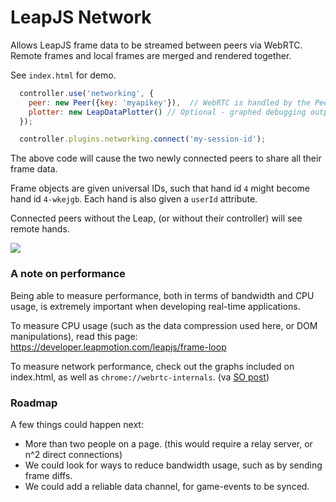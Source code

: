 # LeapJS Network


Allows LeapJS frame data to be streamed between peers via WebRTC.  Remote frames and local frames are merged and rendered together.

See `index.html` for demo.

```javascript
  controller.use('networking', {
    peer: new Peer({key: 'myapikey'}),  // WebRTC is handled by the PeerJS library & service
    plotter: new LeapDataPlotter() // Optional - graphed debugging outputs
  });

  controller.plugins.networking.connect('my-session-id');
```

The above code will cause the two newly connected peers to share all their frame data.

Frame objects are given universal IDs, such that hand id `4` might become hand id `4-wkejgb`.  Each hand is also given a
`userId` attribute.

Connected peers without the Leap, (or without their controller) will see remote hands.


![](https://s3.amazonaws.com/uploads.hipchat.com/28703/497504/6wKA7LD2agRg8Cl/Screenshot%202014-07-20%2013.43.19.png)


### A note on performance

Being able to measure performance, both in terms of bandwidth and CPU usage, is extremely important when developing real-time applications.

To measure CPU usage (such as the data compression used here, or DOM manipulations), read this page: https://developer.leapmotion.com/leapjs/frame-loop

To measure network performance, check out the graphs included on index.html, as well as `chrome://webrtc-internals`. (va [SO post](http://stackoverflow.com/questions/24847640/how-to-measure-bandwidth-of-a-webrtc-data-channel))


### Roadmap

A few things could happen next:
 - More than two people on a page.  (this would require a relay server, or n^2 direct connections)
 - We could look for ways to reduce bandwidth usage, such as by sending frame diffs.
 - We could add a reliable data channel, for game-events to be synced.
